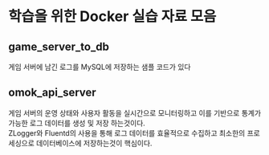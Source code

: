 # 학습을 위한 Docker 실습 자료 모음

## game_server_to_db
게임 서버에 남긴 로그를 MySQL에 저장하는 샘플 코드가 있다 
  
## omok_api_server
게임 서버의 운영 상태와 사용자 활동을 실시간으로 모니터링하고 이를 기반으로 통계가 가능한 로그 데이터를 생성 및 저장 하는것이다.  
ZLogger와 Fluentd의 사용을 통해 로그 데이터를 효율적으로 수집하고 최소한의 프로세싱으로 데이터베이스에 저장하는것이 핵심이다.  
  
  